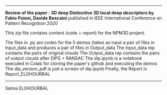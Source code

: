 
***************************

**Review of the paper : 3D deep Distinctive 3D local deep descriptors
by Fabio Poiesi, Davide Boscaini**
published in 	IEEE International Conference on Pattern Recognition 2020 

This zip file contains content (code + report) for the NPM3D project.

The files in .py are codes for the 5 demos (takes as input a pair of files in Input_data and produces a pair of files in Output_data
The Input_data rep contains the pairs of original clouds
The Output_data rep contains the pairs of output clouds after DIPS + RANSAC
The dip.ipynb is a notebook executed in Colab for cloning the paper's github and executing the demos
The dip_version_pdf is just a screen of dip.ipynb
Finally, the Report is Report_ELGHOURBAL 


***************************
Salma ELGHOURBAL
